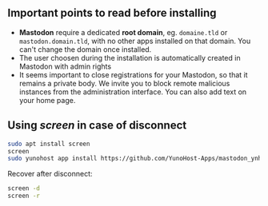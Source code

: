 ## Important points to read before installing

- **Mastodon** require a dedicated **root domain**, eg. `domaine.tld` or `mastodon.domain.tld`, with no other apps installed on that domain. You can't change the domain once installed.
- The user choosen during the installation is automatically created in Mastodon with admin rights
- It seems important to close registrations for your Mastodon, so that it remains a private body. We invite you to block remote malicious instances from the administration interface. You can also add text on your home page.

## Using *screen* in case of disconnect

```bash
sudo apt install screen
screen
sudo yunohost app install https://github.com/YunoHost-Apps/mastodon_ynh.git
```

Recover after disconnect:

```bash
screen -d
screen -r
```
